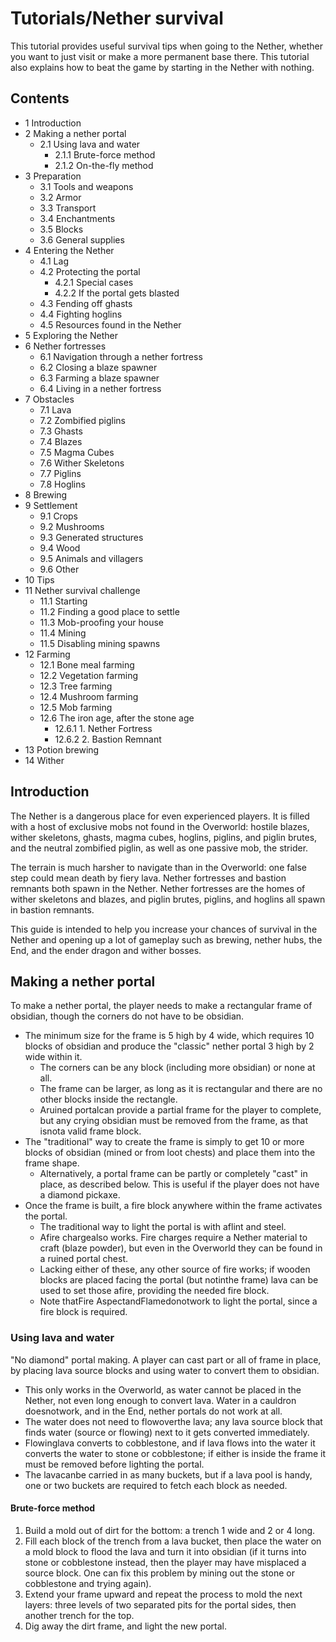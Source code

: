 # Tutorials/Nether survival
This tutorial provides useful survival tips when going to the Nether, whether you want to just visit or make a more permanent base there. This tutorial also explains how to beat the game by starting in the Nether with nothing. 

## Contents
- 1 Introduction
- 2 Making a nether portal
	- 2.1 Using lava and water
		- 2.1.1 Brute-force method
		- 2.1.2 On-the-fly method
- 3 Preparation
	- 3.1 Tools and weapons
	- 3.2 Armor
	- 3.3 Transport
	- 3.4 Enchantments
	- 3.5 Blocks
	- 3.6 General supplies
- 4 Entering the Nether
	- 4.1 Lag
	- 4.2 Protecting the portal
		- 4.2.1 Special cases
		- 4.2.2 If the portal gets blasted
	- 4.3 Fending off ghasts
	- 4.4 Fighting hoglins
	- 4.5 Resources found in the Nether
- 5 Exploring the Nether
- 6 Nether fortresses
	- 6.1 Navigation through a nether fortress
	- 6.2 Closing a blaze spawner
	- 6.3 Farming a blaze spawner
	- 6.4 Living in a nether fortress
- 7 Obstacles
	- 7.1 Lava
	- 7.2 Zombified piglins
	- 7.3 Ghasts
	- 7.4 Blazes
	- 7.5 Magma Cubes
	- 7.6 Wither Skeletons
	- 7.7 Piglins
	- 7.8 Hoglins
- 8 Brewing
- 9 Settlement
	- 9.1 Crops
	- 9.2 Mushrooms
	- 9.3 Generated structures
	- 9.4 Wood
	- 9.5 Animals and villagers
	- 9.6 Other
- 10 Tips
- 11 Nether survival challenge
	- 11.1 Starting
	- 11.2 Finding a good place to settle
	- 11.3 Mob-proofing your house
	- 11.4 Mining
	- 11.5 Disabling mining spawns
- 12 Farming
	- 12.1 Bone meal farming
	- 12.2 Vegetation farming
	- 12.3 Tree farming
	- 12.4 Mushroom farming
	- 12.5 Mob farming
	- 12.6 The iron age, after the stone age
		- 12.6.1 1. Nether Fortress
		- 12.6.2 2. Bastion Remnant
- 13 Potion brewing
- 14 Wither

## Introduction
The Nether is a dangerous place for even experienced players. It is filled with a host of exclusive mobs not found in the Overworld: hostile blazes, wither skeletons, ghasts, magma cubes, hoglins, piglins, and piglin brutes, and the neutral zombified piglin, as well as one passive mob, the strider. 

The terrain is much harsher to navigate than in the Overworld: one false step could mean death by fiery lava. Nether fortresses and bastion remnants both spawn in the Nether. Nether fortresses are the homes of wither skeletons and blazes, and piglin brutes, piglins, and hoglins all spawn in bastion remnants.

This guide is intended to help you increase your chances of survival in the Nether and opening up a lot of gameplay such as brewing, nether hubs, the End, and the ender dragon and wither bosses.

## Making a nether portal
To make a nether portal, the player needs to make a rectangular frame of obsidian, though the corners do not have to be obsidian.  

- The minimum size for the frame is 5 high by 4 wide, which requires 10 blocks of obsidian and produce the "classic" nether portal 3 high by 2 wide within it.
	- The corners can be any block  (including more obsidian) or none at all.
	- The frame can be larger, as long as it is rectangular and there are no other blocks inside the rectangle.
	- Aruined portalcan provide a partial frame for the player to complete, but any crying obsidian must be removed from the frame, as that isnota valid frame block.
- The "traditional" way to create the frame is simply to get 10 or more blocks of obsidian (mined or from loot chests) and place them into the frame shape.
	- Alternatively, a portal frame can be partly or completely "cast" in place, as described below.  This is useful if the player does not have a diamond pickaxe.
- Once the frame is built, a fire block anywhere within the frame activates the portal.
	- The traditional way to light the portal is with aflint and steel.
	- Afire chargealso works. Fire charges require a Nether material to craft (blaze powder), but even in the Overworld they can be found in a ruined portal chest.
	- Lacking either of these, any other source of fire works; if wooden blocks are placed facing the portal (but notinthe frame) lava can be used to set those afire, providing the needed fire block.
	- Note thatFire AspectandFlamedonotwork to light the portal, since a fire block is required.

### Using lava and water
"No diamond" portal making.
A player can cast part or all of frame in place, by placing lava source blocks and using water to convert them to obsidian.  

- This only works in the Overworld, as water cannot be placed in the Nether, not even long enough to convert lava. Water in a cauldron doesnotwork, and in the End, nether portals do not work at all.
- The water does not need to flowoverthe lava; any lava source block that finds water (source or flowing) next to it gets converted immediately.
- Flowinglava converts to cobblestone, and if lava flows into the water it converts the water to stone or cobblestone; if either is inside the frame it must be removed before lighting the portal.
- The lavacanbe carried in as many buckets, but if a lava pool is handy, one or two buckets are required to fetch each block as needed.

#### Brute-force method
1. Build a mold out of dirt for the bottom: a trench 1 wide and 2 or 4 long.
2. Fill each block of the trench from a lava bucket, then place the water on a mold block to flood the lava and turn it into obsidian (if it turns into stone or cobblestone instead, then the player may have misplaced a source block. One can fix this problem by mining out the stone or cobblestone and trying again).
3. Extend your frame upward and repeat the process to mold the next layers: three levels of two separated pits for the portal sides, then another trench for the top.
4. Dig away the dirt frame, and light the new portal.

